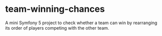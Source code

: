 # team-winning-chances
A mini Symfony 5 project to check whether a team can win by rearranging its order of players competing with the other team.
